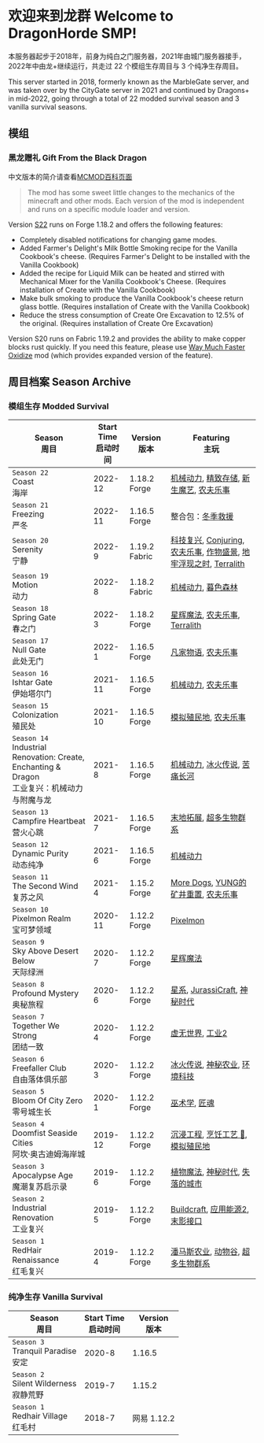 # 欢迎来到龙群 Welcome to DragonHorde SMP!
本服务器起步于2018年，前身为纯白之门服务器，2021年由城门服务器接手，2022年中由龙+继续运行，共走过 22 个模组生存周目与 3 个纯净生存周目。

This server started in 2018, formerly known as the MarbleGate server, and was taken over by the CityGate server in 2021 and continued by Dragons+ in mid-2022, going through a total of 22 modded survival season and 3 vanilla survival seasons.  

## 模组
### 黑龙赠礼 Gift From the Black Dragon
中文版本的简介请查看[MCMOD百科页面](https://www.mcmod.cn/class/8421.html)

> The mod has some sweet little changes to the mechanics of the minecraft and other mods. Each version of the mod is independent and runs on a specific module loader and version.

Version [S22](https://github.com/DragonHordeSMP/GiftFromTheBlackDragon-S22/releases) runs on Forge 1.18.2 and offers the following features:
* Completely disabled notifications for changing game modes.
* Added Farmer's Delight's Milk Bottle Smoking recipe for the Vanilla Cookbook's cheese. (Requires Farmer's Delight to be installed with the Vanilla Cookbook)
* Added the recipe for Liquid Milk can be heated and stirred with Mechanical Mixer for the Vanilla Cookbook's Cheese. (Requires installation of Create with the Vanilla Cookbook)
* Make bulk smoking to produce the Vanilla Cookbook's cheese return glass bottle. (Requires installation of Create with the Vanilla Cookbook)
* Reduce the stress consumption of Create Ore Excavation to 12.5% of the original. (Requires installation of Create Ore Excavation)

Version S20 runs on Fabric 1.19.2 and provides the ability to make copper blocks rust quickly. If you need this feature, please use [Way Much Faster Oxidize](https://www.curseforge.com/minecraft/mc-mods/way-much-faster-oxidize) mod (which provides expanded version of the feature).

## 周目档案 Season Archive
### 模组生存 Modded Survival
| Season<br>周目 | Start Time<br>启动时间| Version<br>版本 | Featuring<br>主玩 |
|----|----|----|----|
|`Season 22`<br>Coast<br>海岸|2022-12|1.18.2 Forge|[机械动力](https://www.curseforge.com/minecraft/mc-mods/create), [精致存储](https://www.curseforge.com/minecraft/mc-mods/refined-storage), [新生魔艺](https://www.curseforge.com/minecraft/mc-mods/ars-nouveau), [农夫乐事](https://www.curseforge.com/minecraft/mc-mods/farmers-delight)|
|`Season 21`<br>Freezing<br>严冬|2022-11|1.16.5 Forge|整合包：[冬季救援](https://www.curseforge.com/minecraft/modpacks/the-winter-rescue)|
|`Season 20`<br>Serenity<br>宁静|2022-9|1.19.2 Fabric|[科技复兴](https://www.curseforge.com/minecraft/mc-mods/techreborn), [Conjuring](https://www.curseforge.com/minecraft/mc-mods/conjuringl), [农夫乐事](https://www.curseforge.com/minecraft/mc-mods/farmers-delight-fabric), [作物盛景](https://www.curseforge.com/minecraft/mc-mods/croptopia), [地牢浮现之时](https://www.curseforge.com/minecraft/mc-mods/when-dungeons-arise-fabric), [Terralith](https://www.curseforge.com/minecraft/mc-mods/terralith)|
|`Season 19`<br>Motion<br>动力|2022-8|1.18.2 Fabric|[机械动力](https://www.curseforge.com/minecraft/mc-mods/create), [暮色森林](https://www.curseforge.com/minecraft/mc-mods/the-twilight-forest)|
|`Season 18`<br>Spring Gate<br>春之门|2022-3|1.18.2 Forge|[星辉魔法](https://www.curseforge.com/minecraft/mc-mods/astral-sorcery), [农夫乐事](https://www.curseforge.com/minecraft/mc-mods/farmers-delight), [Terralith](https://www.curseforge.com/minecraft/mc-mods/terralith)|
|`Season 17`<br>Null Gate<br>此处无门|2022-1|1.16.5 Forge|[凡家物语](https://www.curseforge.com/minecraft/mc-mods/minecraft-comes-alive-mca), [农夫乐事](https://www.curseforge.com/minecraft/mc-mods/farmers-delight)|
|`Season 16`<br>Ishtar Gate<br>伊始塔尔门|2021-11|1.16.5 Forge|[机械动力](https://www.curseforge.com/minecraft/mc-mods/create), [农夫乐事](https://www.curseforge.com/minecraft/mc-mods/farmers-delight)|
|`Season 15`<br>Colonization<br>殖民处|2021-10|1.16.5 Forge|[模拟殖民地](https://www.curseforge.com/minecraft/mc-mods/minecolonies), [农夫乐事](https://www.curseforge.com/minecraft/mc-mods/farmers-delight)|
|`Season 14`<br>Industrial Renovation: Create, Enchanting & Dragon<br>工业复兴：机械动力与附魔与龙|2021-8|1.16.5 Forge|[机械动力](https://www.curseforge.com/minecraft/mc-mods/create), [冰火传说](https://www.curseforge.com/minecraft/mc-mods/ice-and-fire-dragons), [苦痛长河](https://www.curseforge.com/minecraft/mc-mods/marblegates-exotic-enchantment-flowing-agony)|
|`Season 13`<br>Campfire Heartbeat<br>营火心跳|2021-7|1.16.5 Forge|[末地拓展](https://www.curseforge.com/minecraft/mc-mods/endergetic), [超多生物群系](https://www.curseforge.com/minecraft/mc-mods/biomes-o-plenty)|
|`Season 12`<br>Dynamic Purity<br>动态纯净|2021-6|1.16.5 Forge|[机械动力](https://www.curseforge.com/minecraft/mc-mods/create)|
|`Season 11`<br>The Second Wind<br>复苏之风|2021-4|1.15.2 Forge|[More Dogs](https://www.curseforge.com/minecraft/mc-mods/more-dogs), [YUNG的矿井重置](https://www.curseforge.com/minecraft/mc-mods/yungs-better-mineshafts-forge), [农夫乐事](https://www.curseforge.com/minecraft/mc-mods/farmers-delight)|
|`Season 10`<br>Pixelmon Realm <br>宝可梦领域|2020-11|1.12.2 Forge|[Pixelmon](https://www.curseforge.com/minecraft/mc-mods/pixelmon)|
|`Season 9`<br>Sky Above Desert Below<br>天际绿洲|2020-7|1.12.2 Forge|[星辉魔法](https://www.curseforge.com/minecraft/mc-mods/astral-sorcery)|
|`Season 8`<br>Profound Mystery<br>奥秘旅程|2020-6|1.12.2 Forge|[星系](https://www.curseforge.com/minecraft/mc-mods/galacticraft-legacy), [JurassiCraft](https://www.curseforge.com/minecraft/mc-mods/jurassicraft), [神秘时代](https://www.curseforge.com/minecraft/mc-mods/thaumcraft)|
|`Season 7`<br>Together We Strong<br>团结一致|2020-4|1.12.2 Forge|[虚无世界](https://www.curseforge.com/minecraft/mc-mods/advent-of-ascension-nevermine), [工业2](https://www.curseforge.com/minecraft/mc-mods/industrial-craft)|
|`Season 6`<br>Freefaller Club<br>自由落体俱乐部|2020-3|1.12.2 Forge|[冰火传说](https://www.curseforge.com/minecraft/mc-mods/ice-and-fire-dragons), [神秘农业](https://www.mcmod.cn/class/929.html), [环境科技](https://www.mcmod.cn/class/583.html)|
|`Season 5`<br>Bloom Of City Zero<br>零号城生长|2020-1|1.12.2 Forge|[巫术学](https://www.curseforge.com/minecraft/mc-mods/electroblobs-wizardry), [匠魂](https://www.curseforge.com/minecraft/mc-mods/tinkers-construct)|
|`Season 4`<br>Doomfist Seaside Cities<br>阿坎·奥古迪姆海岸城|2019-12|1.12.2 Forge|[沉浸工程](https://www.curseforge.com/minecraft/mc-mods/immersive-engineering), [烹饪工艺 🍳](https://www.curseforge.com/minecraft/mc-mods/cuisine), [模拟殖民地](https://www.curseforge.com/minecraft/mc-mods/minecolonies)|
|`Season 3`<br>Apocalypse Age<br>魔潮复苏启示录|2019-6|1.12.2 Forge|[植物魔法](https://www.curseforge.com/minecraft/mc-mods/botania), [神秘时代](https://www.curseforge.com/minecraft/mc-mods/thaumcraft), [失落的城市](https://www.curseforge.com/minecraft/mc-mods/the-lost-cities)|
|`Season 2`<br>Industrial Renovation<br>工业复兴|2019-5|1.12.2 Forge|[Buildcraft](https://www.curseforge.com/minecraft/mc-mods/buildcraft), [应用能源2](https://www.curseforge.com/minecraft/mc-mods/applied-energistics-2), [末影接口](https://www.mcmod.cn/class/181.html)|
|`Season 1`<br>RedHair Renaissance <br>红毛复兴|2019-4|1.12.2 Forge|[潘马斯农业](https://www.curseforge.com/minecraft/mc-mods/pams-harvestcraft), [动物谷](https://www.curseforge.com/minecraft/mc-mods/animania), [超多生物群系](https://www.curseforge.com/minecraft/mc-mods/biomes-o-plenty)|

### 纯净生存 Vanilla Survival
| Season<br>周目 | Start Time<br>启动时间| Version<br>版本 |
|----|----|----|
|`Season 3`<br>Tranquil Paradise<br>安定|2020-8|1.16.5|
|`Season 2`<br>Silent Wilderness<br>寂静荒野|2019-7|1.15.2|
|`Season 1`<br>Redhair Village<br>红毛村|2018-7|网易 1.12.2|
